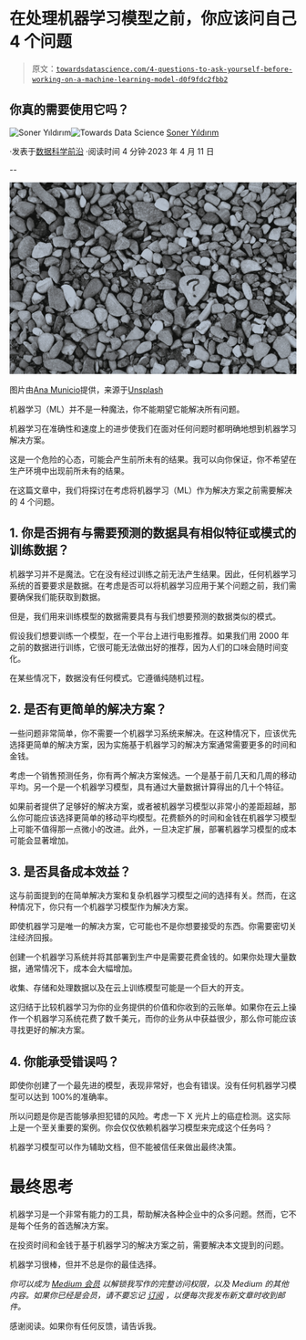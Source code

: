 # 在处理机器学习模型之前，你应该问自己 4 个问题

> 原文：[`towardsdatascience.com/4-questions-to-ask-yourself-before-working-on-a-machine-learning-model-d0f9fdc2fbb2`](https://towardsdatascience.com/4-questions-to-ask-yourself-before-working-on-a-machine-learning-model-d0f9fdc2fbb2)

## 你真的需要使用它吗？

[](https://sonery.medium.com/?source=post_page-----d0f9fdc2fbb2--------------------------------)![Soner Yıldırım](https://sonery.medium.com/?source=post_page-----d0f9fdc2fbb2--------------------------------)[](https://towardsdatascience.com/?source=post_page-----d0f9fdc2fbb2--------------------------------)![Towards Data Science](https://towardsdatascience.com/?source=post_page-----d0f9fdc2fbb2--------------------------------) [Soner Yıldırım](https://sonery.medium.com/?source=post_page-----d0f9fdc2fbb2--------------------------------)

·发表于[数据科学前沿](https://towardsdatascience.com/?source=post_page-----d0f9fdc2fbb2--------------------------------) ·阅读时间 4 分钟·2023 年 4 月 11 日

--

![](img/2acee73c46470784e1400ed88bbbe08b.png)

图片由[Ana Municio](https://unsplash.com/es/@lamunix?utm_source=unsplash&utm_medium=referral&utm_content=creditCopyText)提供，来源于[Unsplash](https://unsplash.com/photos/PbzntH58GLQ?utm_source=unsplash&utm_medium=referral&utm_content=creditCopyText)

机器学习（ML）并不是一种魔法，你不能期望它能解决所有问题。

机器学习在准确性和速度上的进步使我们在面对任何问题时都明确地想到机器学习解决方案。

这是一个危险的心态，可能会产生前所未有的结果。我可以向你保证，你不希望在生产环境中出现前所未有的结果。

在这篇文章中，我们将探讨在考虑将机器学习（ML）作为解决方案之前需要解决的 4 个问题。

## 1\. 你是否拥有与需要预测的数据具有相似特征或模式的训练数据？

机器学习并不是魔法。它在没有经过训练之前无法产生结果。因此，任何机器学习系统的首要要求是数据。在考虑是否可以将机器学习应用于某个问题之前，我们需要确保我们能获取到数据。

但是，我们用来训练模型的数据需要具有与我们想要预测的数据类似的模式。

假设我们想要训练一个模型，在一个平台上进行电影推荐。如果我们用 2000 年之前的数据进行训练，它很可能无法做出好的推荐，因为人们的口味会随时间变化。

在某些情况下，数据没有任何模式。它遵循纯随机过程。

## 2\. 是否有更简单的解决方案？

一些问题非常简单，你不需要一个机器学习系统来解决。在这种情况下，应该优先选择更简单的解决方案，因为实施基于机器学习的解决方案通常需要更多的时间和金钱。

考虑一个销售预测任务，你有两个解决方案候选。一个是基于前几天和几周的移动平均。另一个是一个机器学习模型，具有通过大量数据计算得出的几十个特征。

如果前者提供了足够好的解决方案，或者被机器学习模型以非常小的差距超越，那么你可能应该选择更简单的移动平均模型。花费额外的时间和金钱在机器学习模型上可能不值得那一点微小的改进。此外，一旦决定扩展，部署机器学习模型的成本可能会显著增加。

## 3\. 是否具备成本效益？

这与前面提到的在简单解决方案和复杂机器学习模型之间的选择有关。然而，在这种情况下，你只有一个机器学习模型作为解决方案。

即使机器学习是唯一的解决方案，它可能也不是你想要接受的东西。你需要密切关注经济回报。

创建一个机器学习系统并将其部署到生产中是需要花费金钱的。如果你处理大量数据，通常情况下，成本会大幅增加。

收集、存储和处理数据以及在云上训练模型可能是一个巨大的开支。

这归结于比较机器学习为你的业务提供的价值和你收到的云账单。如果你在云上操作一个机器学习系统花费了数千美元，而你的业务从中获益很少，那么你可能应该寻找更好的解决方案。

## 4\. 你能承受错误吗？

即使你创建了一个最先进的模型，表现非常好，也会有错误。没有任何机器学习模型可以达到 100%的准确率。

所以问题是你是否能够承担犯错的风险。考虑一下 X 光片上的癌症检测。这实际上是一个至关重要的案例。你会仅仅依赖机器学习模型来完成这个任务吗？

机器学习模型可以作为辅助文档，但不能被信任来做出最终决策。

# 最终思考

机器学习是一个非常有能力的工具，帮助解决各种企业中的众多问题。然而，它不是每个任务的首选解决方案。

在投资时间和金钱于基于机器学习的解决方案之前，需要解决本文提到的问题。

机器学习很棒，但并不总是你的最佳选择。

*你可以成为* [*Medium 会员*](https://sonery.medium.com/membership) *以解锁我写作的完整访问权限，以及 Medium 的其他内容。如果你已经是会员，请不要忘记* [*订阅*](https://sonery.medium.com/subscribe) *，以便每次我发布新文章时收到邮件。*

感谢阅读。如果你有任何反馈，请告诉我。
